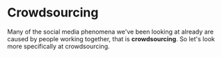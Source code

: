 # Crowdsourcing

Many of the social media phenomena we've been looking at already are caused by people working together, that is __crowdsourcing__. So let's look more specifically at crowdsourcing.

```{tableofcontents}
```
